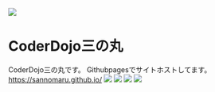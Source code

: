 <img src="https://sannomaru.github.io/dojologo.png"></img>
# CoderDojo三の丸
CoderDojo三の丸です。
Githubpagesでサイトホストしてます。
https://sannomaru.github.io/
<img src="https://img.shields.io/github/issues/sannomaru/sannomaru.github.io"> </img>
<img src="https://img.shields.io/github/forks/sannomaru/sannomaru.github.io"> </img>
<img src="https://img.shields.io/github/stars/sannomaru/sannomaru.github.io"> </img>
<img src="https://img.shields.io/github/license/sannomaru/sannomaru.github.io"> </img>

